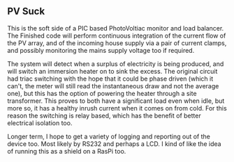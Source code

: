 ## PV Suck
This is the soft side of a PIC based PhotoVoltiac monitor and load balancer. The Finished code will perform continuous integration of the current flow of the PV array, and of the incoming house supply via a pair of current clamps, and possibly monitoring the mains supply voltage too if required.


The system will detect when a surplus of electricity is being produced, and will switch an immersion heater on to sink the excess. The original circuit had triac switching with the hope that it could be phase driven (which it can't, the meter will still read the instantaneous draw and not the average one), but this has the option of powering the heater through a site transformer. This proves to both have a significant load even when idle, but more so, it has a healthy inrush current when it comes on from cold. For this reason the switching is relay based, which has the benefit of better electrical isolation too.

Longer term, I hope to get a variety of logging and reporting out of the device too. Most likely by RS232 and perhaps a LCD. I kind of like the idea of running this as a shield on a RasPi too.


